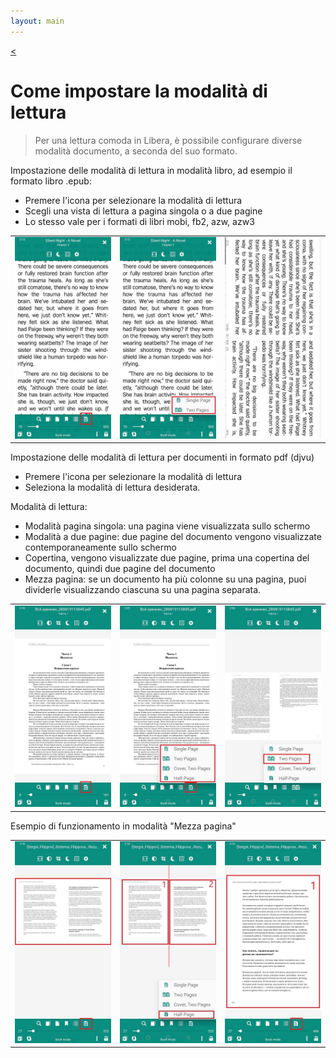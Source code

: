 ```yaml
---
layout: main
---
```

[<](/wiki/faq/it)

# Come impostare la modalità di lettura

> Per una lettura comoda in Libera, è possibile configurare diverse modalità documento, a seconda del suo formato.

Impostazione delle modalità di lettura in modalità libro, ad esempio il formato libro .epub:

* Premere l'icona per selezionare la modalità di lettura
* Scegli una vista di lettura a pagina singola o a due pagine
* Lo stesso vale per i formati di libri mobi, fb2, azw, azw3

||||
|-|-|-|
|![](1.jpg)|![](2.jpg)|![](3.jpg)|

Impostazione delle modalità di lettura per documenti in formato pdf (djvu)
* Premere l'icona per selezionare la modalità di lettura
* Seleziona la modalità di lettura desiderata.

Modalità di lettura:

* Modalità pagina singola: una pagina viene visualizzata sullo schermo
* Modalità a due pagine: due pagine del documento vengono visualizzate contemporaneamente sullo schermo
* Copertina, vengono visualizzate due pagine, prima una copertina del documento, quindi due pagine del documento
* Mezza pagina: se un documento ha più colonne su una pagina, puoi dividerle visualizzando ciascuna su una pagina separata.

||||
|-|-|-|
|![](4.jpg)|![](5.jpg)|![](6.jpg)|

Esempio di funzionamento in modalità &quot;Mezza pagina&quot;

||||
|-|-|-|
|![](7.jpg)|![](8.jpg)|![](9.jpg)|
